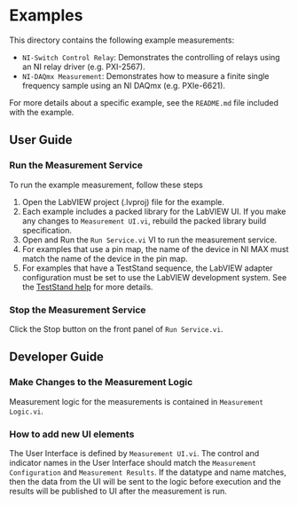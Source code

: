 # Examples

This directory contains the following example measurements:

- `NI-Switch Control Relay`: Demonstrates the controlling of relays using an NI relay driver (e.g. PXI-2567).
- `NI-DAQmx Measurement`: Demonstrates how to measure a finite single frequency sample using an NI DAQmx (e.g. PXIe-6621).

For more details about a specific example, see the `README.md` file included
with the example.

## User Guide

### Run the Measurement Service

To run the example measurement, follow these steps

1. Open the LabVIEW project (.lvproj) file for the example.
2. Each example includes a packed library for the LabVIEW UI. If you make any changes to `Measurement UI.vi`, rebuild the packed library build specification.
3. Open and Run the `Run Service.vi` VI to run the measurement service.
4. For examples that use a pin map, the name of the device in NI MAX must match
   the name of the device in the pin map.
5. For examples that have a TestStand sequence, the LabVIEW adapter
configuration must be set to use the LabVIEW development system. See the
[TestStand help](https://www.ni.com/docs/en-US/bundle/teststand/page/tsref/infotopics/db_lvadapterconfig.htm) for more details.

### Stop the Measurement Service

Click the Stop button on the front panel of `Run Service.vi`.

## Developer Guide

### Make Changes to the Measurement Logic

Measurement logic for the measurements is contained in `Measurement Logic.vi`.

### How to add new UI elements

The User Interface is defined by `Measurement UI.vi`. The control and indicator
names in the User Interface should match the `Measurement Configuration` and
`Measurement Results`. If the datatype and name matches, then the data from the
UI will be sent to the logic before execution and the results will be published
to UI after the measurement is run.
